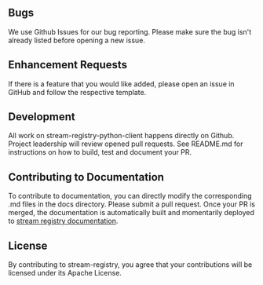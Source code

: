 ## Bugs
We use Github Issues for our bug reporting. Please make sure the bug isn't already listed before 
opening a new issue.

## Enhancement Requests
If there is a feature that you would like added, please open an issue in GitHub and follow the respective
template.

## Development
All work on stream-registry-python-client happens directly on Github. Project leadership will review opened
pull requests. See README.md for instructions on how to build, test and document your PR.

## Contributing to Documentation
To contribute to documentation, you can directly modify the corresponding .md files in the 
docs directory. Please submit a pull request. Once your PR is merged, the documentation is 
automatically built and momentarily deployed to [stream registry documentation].

## License
By contributing to stream-registry, you agree that your contributions will be licensed 
under its Apache License.

[stream registry documentation]: https://homeaway.github.io/pages/stream-registry